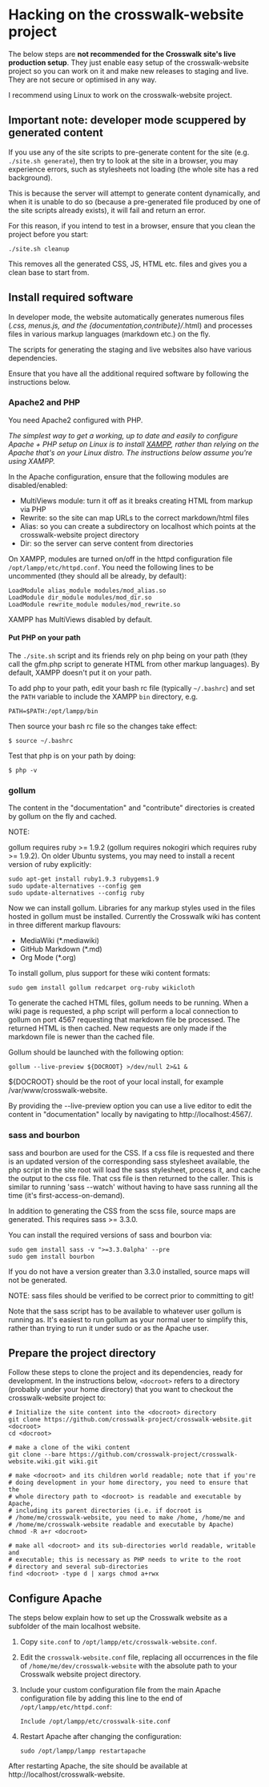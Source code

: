 # Hacking on the crosswalk-website project

The below steps are **not recommended for the Crosswalk site's live production setup**.
They just enable easy setup of the crosswalk-website project so you can
work on it and make new releases to staging and live. They are not
secure or optimised in any way.

I recommend using Linux to work on the crosswalk-website project.

## Important note: developer mode scuppered by generated content

If you use any of the site scripts to pre-generate content for the site
(e.g. `./site.sh generate`), then try to look at the site in a browser,
you may experience errors, such as stylesheets not loading (the whole
site has a red background).

This is because the server will attempt to generate content dynamically,
and when it is unable to do so (because a pre-generated file produced
by one of the site scripts already exists), it will fail and return an error.

For this reason, if you intend to test in a browser, ensure that you clean
the project before you start:

    ./site.sh cleanup

This removes all the generated CSS, JS, HTML etc. files and gives you
a clean base to start from.

## Install required software

In developer mode, the website automatically generates numerous files
(*.css, menus.js, and the {documentation,contribute}/*.html) and processes
files in various markup languages (markdown etc.) on the fly.

The scripts for generating the staging and live websites also have various
dependencies.

Ensure that you have all the additional required software by following
the instructions below.

### Apache2 and PHP

You need Apache2 configured with PHP.

*The simplest way to get a working, up to date and easily to configure
Apache + PHP setup on Linux is to install
[XAMPP](http://www.apachefriends.org/en/xampp.html), rather than relying
on the Apache that's on your Linux distro. The instructions below
assume you're using XAMPP.*

In the Apache configuration, ensure that the following modules are
disabled/enabled:

*   MultiViews module: turn it off as it breaks creating HTML from markup via PHP
*   Rewrite: so the site can map URLs to the correct markdown/html files
*   Alias: so you can create a subdirectory on localhost which points
at the crosswalk-website project directory
*   Dir: so the server can serve content from directories

On XAMPP, modules are turned on/off in the httpd configuration file
`/opt/lampp/etc/httpd.conf`. You need the following lines to be
uncommented (they should all be already, by default):

    LoadModule alias_module modules/mod_alias.so
    LoadModule dir_module modules/mod_dir.so
    LoadModule rewrite_module modules/mod_rewrite.so

XAMPP has MultiViews disabled by default.

#### Put PHP on your path

The `./site.sh` script and its friends rely on php being on your path
(they call the gfm.php script to generate HTML from other markup
languages). By default, XAMPP doesn't put it on your path.

To add php to your path, edit your bash rc file (typically `~/.bashrc`)
and set the `PATH` variable to include the XAMPP `bin` directory, e.g.

    PATH=$PATH:/opt/lampp/bin

Then source your bash rc file so the changes take effect:

    $ source ~/.bashrc

Test that php is on your path by doing:

    $ php -v

### gollum

The content in the "documentation" and "contribute" directories is created
by gollum on the fly and cached.

NOTE:

gollum requires ruby >= 1.9.2 (gollum requires nokogiri which requires
ruby >= 1.9.2). On older Ubuntu systems, you may need to install a recent
version of ruby explicitly:

    sudo apt-get install ruby1.9.3 rubygems1.9
    sudo update-alternatives --config gem
    sudo update-alternatives --config ruby

Now we can install gollum. Libraries for any markup styles used in the
files hosted in gollum must be installed. Currently the Crosswalk wiki
has content in three different markup flavours:

*   MediaWiki (*.mediawiki)
*   GitHub Markdown (*.md)
*   Org Mode (*.org)

To install gollum, plus support for these wiki content formats:

    sudo gem install gollum redcarpet org-ruby wikicloth

To generate the cached HTML files, gollum needs to be running. When a
wiki page is requested, a php script will perform a local connection
to gollum on port 4567 requesting that markdown file be processed.
The returned HTML is then cached. New requests are only made if the
markdown file is newer than the cached file.

Gollum should be launched with the following option:

    gollum --live-preview ${DOCROOT} >/dev/null 2>&1 &

${DOCROOT} should be the root of your local install, for example
/var/www/crosswalk-website.

By providing the --live-preview option you can use a live editor to
edit the content in "documentation" locally by navigating to
http://localhost:4567/.

### sass and bourbon

sass and bourbon are used for the CSS. If a css file is requested and
there is an updated version of the corresponding sass stylesheet available,
the php script in the site root will load the sass stylesheet, process it,
and cache the output to the css file. That css file is then returned to
the caller. This is similar to running 'sass --watch' without having to
have sass running all the time (it's first-access-on-demand).

In addition to generating the CSS from the scss file, source maps are
generated. This requires sass >= 3.3.0.

You can install the required versions of sass and bourbon via:

    sudo gem install sass -v ">=3.3.0alpha' --pre
    sudo gem install bourbon

If you do not have a version greater than 3.3.0 installed, source maps
will not be generated.

NOTE:
sass files should be verified to be correct prior to committing to git!

Note that the sass script has to be available to whatever user gollum
is running as. It's easiest to run gollum as your normal user to
simplify this, rather than trying to run it under sudo or as the
Apache user.

## Prepare the project directory

Follow these steps to clone the project and its dependencies, ready for
development. In the instructions below, `<docroot>` refers to a directory
(probably under your home directory) that you want to checkout the
crosswalk-website project to:

    # Initialize the site content into the <docroot> directory
    git clone https://github.com/crosswalk-project/crosswalk-website.git <docroot>
    cd <docroot>

    # make a clone of the wiki content
    git clone --bare https://github.com/crosswalk-project/crosswalk-website.wiki.git wiki.git

    # make <docroot> and its children world readable; note that if you're
    # doing development in your home directory, you need to ensure that the
    # whole directory path to <docroot> is readable and executable by Apache,
    # including its parent directories (i.e. if docroot is
    # /home/me/crosswalk-website, you need to make /home, /home/me and
    # /home/me/crosswalk-website readable and executable by Apache)
    chmod -R a+r <docroot>

    # make all <docroot> and its sub-directories world readable, writable and
    # executable; this is necessary as PHP needs to write to the root
    # directory and several sub-directories
    find <docroot> -type d | xargs chmod a+rwx

## Configure Apache

The steps below explain how to set up the Crosswalk website as a subfolder
of the main localhost website.

1.  Copy `site.conf` to `/opt/lampp/etc/crosswalk-website.conf`.

2.  Edit the `crosswalk-website.conf` file, replacing all occurrences
in the file of `/home/me/dev/crosswalk-website` with the absolute path
to your Crosswalk website project directory.

3.  Include your custom configuration file from the main Apache
configuration file by adding this line to the end of
`/opt/lampp/etc/httpd.conf`:

        Include /opt/lampp/etc/crosswalk-site.conf

4.  Restart Apache after changing the configuration:

        sudo /opt/lampp/lampp restartapache

After restarting Apache, the site should be available at
http://localhost/crosswalk-website.
